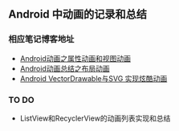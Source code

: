 ## Android 中动画的记录和总结

### 相应笔记博客地址

- [Android动画之属性动画和视图动画](http://blog.csdn.net/lisdye2/article/details/51396348)
- [Android动画总结之布局动画](http://blog.csdn.net/lisdye2/article/details/51396371)
- [Android VectorDrawable与SVG 实现炫酷动画](http://blog.csdn.net/lisdye2/article/details/51967946)
### TO DO

- ListView和RecyclerView的动画列表实现和总结